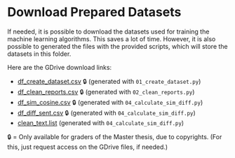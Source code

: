 # Download Prepared Datasets

If needed, it is possible to download the datasets used for training the machine learning algorithms. This saves a lot of time. However, it is also possible to generated the files with the provided scripts, which will store the datasets in this folder.

Here are the GDrive download links:

- [df_create_dataset.csv](https://drive.google.com/file/d/1z5xS2foVkcwk3XjxRmpu2S56waSI7BSA/view?usp=sharing) :lock: (generated with `01_create_dataset.py`)
- [df_clean_reports.csv](https://drive.google.com/file/d/1qD5XMXPljrPJIfWMv8vGAtB4XIL0MOJf/view?usp=sharing) :lock: (generated with `02_clean_reports.py`)
- [df_sim_cosine.csv](https://drive.google.com/file/d/1gJfWB52WW_3qI65mPr1_nb2tyslmnCos/view?usp=sharing) :lock: (generated with `04_calculate_sim_diff.py`)
- [df_diff_sent.csv](https://drive.google.com/file/d/1aAA31eanS9P2a0X8yvCnW_LWiw9QtDCk/view?usp=sharing) :lock: (generated with `04_calculate_sim_diff.py`)
- [clean_text.list](https://drive.google.com/file/d/1CuSlhY7bqVu3TAR9QuOu4xa995D2t_re/view?usp=sharing) (generated with `04_calculate_sim_diff.py`)

:lock: = Only available for graders of the Master thesis, due to copyrights. (For this, just request access on the GDrive files, if needed.)
